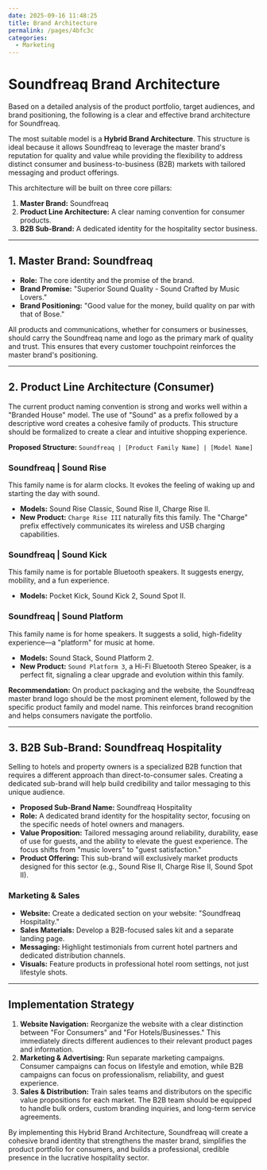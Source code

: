 ```yaml
---
date: 2025-09-16 11:48:25
title: Brand Architecture
permalink: /pages/4bfc3c
categories:
  - Marketing
---
```


# Soundfreaq Brand Architecture

Based on a detailed analysis of the product portfolio, target audiences, and brand positioning, the following is a clear and effective brand architecture for Soundfreaq.

<!-- more -->

The most suitable model is a **Hybrid Brand Architecture**. This structure is ideal because it allows Soundfreaq to leverage the master brand's reputation for quality and value while providing the flexibility to address distinct consumer and business-to-business (B2B) markets with tailored messaging and product offerings.

This architecture will be built on three core pillars:

1.  **Master Brand:** Soundfreaq
2.  **Product Line Architecture:** A clear naming convention for consumer products.
3.  **B2B Sub-Brand:** A dedicated identity for the hospitality sector business.

---

## 1. Master Brand: Soundfreaq

- **Role:** The core identity and the promise of the brand.
- **Brand Promise:** "Superior Sound Quality - Sound Crafted by Music Lovers."
- **Brand Positioning:** "Good value for the money, build quality on par with that of Bose."

All products and communications, whether for consumers or businesses, should carry the Soundfreaq name and logo as the primary mark of quality and trust. This ensures that every customer touchpoint reinforces the master brand's positioning.

---

## 2. Product Line Architecture (Consumer)

The current product naming convention is strong and works well within a "Branded House" model. The use of "Sound" as a prefix followed by a descriptive word creates a cohesive family of products. This structure should be formalized to create a clear and intuitive shopping experience.

**Proposed Structure:** `Soundfreaq | [Product Family Name] | [Model Name]`

### Soundfreaq | Sound Rise

This family name is for alarm clocks. It evokes the feeling of waking up and starting the day with sound.

- **Models:** Sound Rise Classic, Sound Rise II, Charge Rise II.
- **New Product:** `Charge Rise III` naturally fits this family. The "Charge" prefix effectively communicates its wireless and USB charging capabilities.

### Soundfreaq | Sound Kick

This family name is for portable Bluetooth speakers. It suggests energy, mobility, and a fun experience.

- **Models:** Pocket Kick, Sound Kick 2, Sound Spot II.

### Soundfreaq | Sound Platform

This family name is for home speakers. It suggests a solid, high-fidelity experience—a "platform" for music at home.

- **Models:** Sound Stack, Sound Platform 2.
- **New Product:** `Sound Platform 3`, a Hi-Fi Bluetooth Stereo Speaker, is a perfect fit, signaling a clear upgrade and evolution within this family.

**Recommendation:** On product packaging and the website, the Soundfreaq master brand logo should be the most prominent element, followed by the specific product family and model name. This reinforces brand recognition and helps consumers navigate the portfolio.

---

## 3. B2B Sub-Brand: Soundfreaq Hospitality

Selling to hotels and property owners is a specialized B2B function that requires a different approach than direct-to-consumer sales. Creating a dedicated sub-brand will help build credibility and tailor messaging to this unique audience.

- **Proposed Sub-Brand Name:** Soundfreaq Hospitality
- **Role:** A dedicated brand identity for the hospitality sector, focusing on the specific needs of hotel owners and managers.
- **Value Proposition:** Tailored messaging around reliability, durability, ease of use for guests, and the ability to elevate the guest experience. The focus shifts from "music lovers" to "guest satisfaction."
- **Product Offering:** This sub-brand will exclusively market products designed for this sector (e.g., Sound Rise II, Charge Rise II, Sound Spot II).

### Marketing & Sales

- **Website:** Create a dedicated section on your website: "Soundfreaq Hospitality."
- **Sales Materials:** Develop a B2B-focused sales kit and a separate landing page.
- **Messaging:** Highlight testimonials from current hotel partners and dedicated distribution channels.
- **Visuals:** Feature products in professional hotel room settings, not just lifestyle shots.

---

## Implementation Strategy

1.  **Website Navigation:** Reorganize the website with a clear distinction between "For Consumers" and "For Hotels/Businesses." This immediately directs different audiences to their relevant product pages and information.
2.  **Marketing & Advertising:** Run separate marketing campaigns. Consumer campaigns can focus on lifestyle and emotion, while B2B campaigns can focus on professionalism, reliability, and guest experience.
3.  **Sales & Distribution:** Train sales teams and distributors on the specific value propositions for each market. The B2B team should be equipped to handle bulk orders, custom branding inquiries, and long-term service agreements.

By implementing this Hybrid Brand Architecture, Soundfreaq will create a cohesive brand identity that strengthens the master brand, simplifies the product portfolio for consumers, and builds a professional, credible presence in the lucrative hospitality sector.
